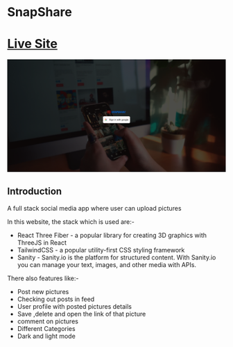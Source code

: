 # SnapShare
#  <a href="https://snap-share.netlify.app/" target="_blank" rel="noreferrer"> Live Site </a>
![Snapshare](https://github.com/Sam2021/SnapShare/blob/main/snapshare.png)

## Introduction
A full stack social media app where user can upload pictures 

In this website, the stack which is used are:-
- React Three Fiber - a popular library for creating 3D graphics with ThreeJS in React
- TailwindCSS - a popular utility-first CSS styling framework
- Sanity - Sanity.io is the platform for structured content. With Sanity.io you can manage your text, images, and other media with APIs.

There also features like:-
- Post new pictures
- Checking out posts in feed
- User profile with posted pictures details
- Save ,delete and open the link of that picture
- comment on pictures
- Different Categories
- Dark and light mode

